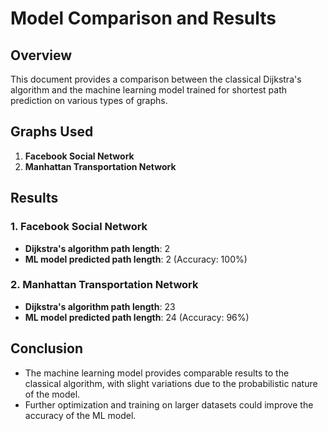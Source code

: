 # Model Comparison and Results

## Overview
This document provides a comparison between the classical Dijkstra's algorithm and the machine learning model trained for shortest path prediction on various types of graphs.

## Graphs Used
1. **Facebook Social Network**
2. **Manhattan Transportation Network**

## Results

### 1. Facebook Social Network
- **Dijkstra's algorithm path length**: 2
- **ML model predicted path length**: 2 (Accuracy: 100%)

### 2. Manhattan Transportation Network
- **Dijkstra's algorithm path length**: 23
- **ML model predicted path length**: 24 (Accuracy: 96%)

## Conclusion
- The machine learning model provides comparable results to the classical algorithm, with slight variations due to the probabilistic nature of the model.
- Further optimization and training on larger datasets could improve the accuracy of the ML model.
